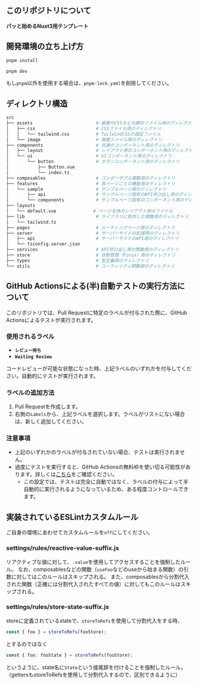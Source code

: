 ## このリポジトリについて

**パッと始めるNuxt3用テンプレート**

## 開発環境の立ち上げ方

```bash
pnpm install
```

```bash
pnpm dev
```

もし`pnpm`以外を使用する場合は、`pnpm-lock.yaml`を削除してください。

## ディレクトリ構造

```bash
src
├── assets                        # 画像やCSSなどの静的ファイル用のディレクトリ
│   ├── css                       # CSSファイル用のディレクトリ
│   │   └── tailwind.css          # TailwindCSSの設定ファイル
│   └── image                     # 画像ファイル用のディレクトリ
├── components                    # 共通のコンポーネント用のディレクトリ
│   ├── layout                    # レイアウト用のコンポーネント用のディレクトリ(Headerなど)
│   └── ui                        # UIコンポーネント用のディレクトリ
│       └── button                # ボタンコンポーネント用のディレクトリ
│           ├── Button.vue
│           └── index.ts
├── composables                   # コンポーザブル関数用のディレクトリ
├── features                      # 各ページごとの機能用のディレクトリ
│   └── sample                    # サンプルページ用のディレクトリ
│       ├── api                   # サンプルページ固有のAPI呼び出し用のディレクトリ
│       └── components            # サンプルページ固有のコンポーネント用のディレクトリ
├── layouts
│   └── default.vue              # ページ全体のレイアウト用のファイル
├── lib                           # ライブラリに依存した関数用のディレクトリ
│   └── tailwind.ts
├── pages                         # ルーティングページ用のディレクトリ
├── server                        # サーバーサイドの処理用のディレクトリ
│   ├── api                       # サーバーサイドのAPI用のディレクトリ
│   └── tsconfig.server.json
├── services                      # API呼び出し用の関数用のディレクトリ
├── store                         # 状態管理（Pinia）用のディレクトリ
├── types                         # 型定義用のディレクトリ
└── utils                         # ユーティリティ関数用のディレクトリ
```

## GitHub Actionsによる(半)自動テストの実行方法について

このリポジトリでは、Pull Requestに特定のラベルが付与された際に、GitHub Actionsによるテストが実行されます。

### 使用されるラベル

- **`レビュー待ち`**
- **`Waiting Review`**

コードレビューが可能な状態になった時、上記ラベルのいずれかを付与してください。自動的にテストが実行されます。

### ラベルの追加方法

1. Pull Requestを作成します。
2. 右側の`Labels`から、上記ラベルを選択します。ラベルがリストにない場合は、新しく追加してください。

### 注意事項

- 上記のいずれかのラベルが付与されていない場合、テストは実行されません。
- 過度にテストを実行すると、GitHub Actionsの無料枠を使い切る可能性があります。詳しくは[こちら](https://docs.github.com/ja/actions/reference/usage-limits-billing)をご確認ください。
  - この設定では、テストは完全に自動ではなく、ラベルの付与によって半自動的に実行されるようになっているため、ある程度コントロールできます。

## 実装されているESLintカスタムルール

ご自身の環境にあわせてカスタムルールを`off`にしてください。

### settings/rules/reactive-value-suffix.js

リアクティブな値に対して、`.value`を使用してアクセスすることを強制したルール。
なお、composablesなどの関数（`useFoo`などのuseから始まる関数）の引数に対してはこのルールはスキップされる。
また、composablesから分割代入された関数（正確には分割代入されたすべての値）に対してもこのルールはスキップされる。

### settings/rules/store-state-suffix.js

storeに定義されているstateで、`storeToRefs`を使用して分割代入をする時、

```ts
const { foo } = storeToRefs(fooStore);
```

とするのではなく

```ts
const { foo: fooState } = storeToRefs(fooStore);
```

というように、state名に`State`という接尾辞を付けることを強制したルール。
（gettersもstoreToRefsを使用して分割代入するので、区別できるように）
